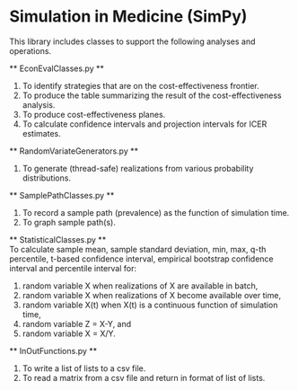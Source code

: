 # Simulation in Medicine (SimPy)

This library includes classes to support the following analyses and operations.

** EconEvalClasses.py **
1. To identify strategies that are on the cost-effectiveness frontier.
2. To produce the table summarizing the result of the cost-effectiveness analysis. 
3. To produce cost-effectiveness planes.
4. To calculate confidence intervals and projection intervals for ICER estimates.

** RandomVariateGenerators.py **
1. To generate (thread-safe) realizations from various probability distributions. 

** SamplePathClasses.py **
1. To record a sample path (prevalence) as the function of simulation time.
2. To graph sample path(s).

** StatisticalClasses.py ** \
To calculate sample mean, sample standard deviation, min, max, q-th percentile, t-based confidence interval, empirical bootstrap confidence interval and percentile interval for:
1. random variable X when realizations of X are available in batch, 
2. random variable X when realizations of X become available over time,
3. random variable X(t) when X(t) is a continuous function of simulation time, 
4. random variable Z = X-Y, and
5. random variable X = X/Y.

** InOutFunctions.py **
1. To write a list of lists to a csv file.
2. To read a matrix from a csv file and return in format of list of lists. 
